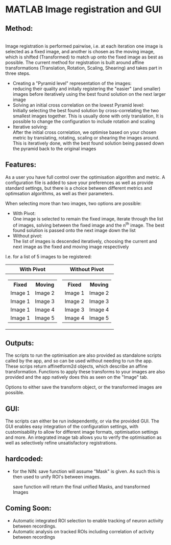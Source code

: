 # MATLAB Image registration and GUI

## Method:
</br>
Image registration is performed pairwise, i.e. at each iteration one image is selected as a fixed image, and another is chosen as the moving image, which is shifted (Transformed) to match up onto the fixed image as best as possible.
The current method for registration is built around affine transformations (Translation, Rotation, Scaling, Shearing) and takes part in three steps.

-  Creating a "Pyramid level" representation of the images:</br>reducing their quality and initally registering the "easier" (and smaller) images before iteratively using the best found solution on the next larger image
-  Solving an initial cross correlation on the lowest Pyramid level:</br> Initially selecting the best found solution by cross-correlating the two smallest images together. This is usually done with only translation, It is possible to change the configuration to include rotation and scaling
-  Iterative solving:</br> After the initial cross correlation, we optimise based on your chosen metric by translating, rotating, scaling or shearing the images around. This is iteratively done, with the best found solution being passed down the pyramid back to the original images

## Features:

As a user you have full control over the optimisation algorithm and metric. A configuration file is added to save your preferences as well as provide standard settings, but there is a choice between different metrics and optimsation algorithms, as well as their parameters. </br>

When selecting more than two images, two options are possible:

-  With Pivot:</br> One image is selected to remain the fixed image, iterate through the list of images, solving between the fixed image and the n<sup>th</sup> image. The best found solution is passed onto the next image down the list
-  Without pivot: </br> The list of images is descended iteratively, choosing the current and next image as the fixed and moving image respectively

I.e. for a list of 5 images to be registered:
  
| With Pivot | Without Pivot |
| --- | --- |
| <table><tr><th>Fixed</th><th>Moving</th></tr><tr><td>Image 1</td><td>Image 2</td></tr><tr><td>Image 1</td><td>Image 3</td></tr><tr><td>Image 1</td><td>Image 4</td></tr><tr><td>Image 1</td><td>Image 5</td></tr></table> | <table><tr><th>Fixed</th><th>Moving</th></tr><tr><td>Image 1</td><td>Image 2</td></tr><tr><td>Image 2</td><td>Image 3</td></tr><tr><td>Image 3</td><td>Image 4</td></tr><tr><td>Image 4</td><td>Image 5</td></tr></table> |

## Outputs:

The scripts to run the optimisation are also provided as standalone scripts called by the app, and so can be used without needing to run the app. These scrips return affinetform2d objects, which describe an affine transformation. Functions to apply these transforms to your images are also provided and the app
natively does this as seen on the "Image" tab. 

Options to either save the transform object, or the transformed images are possible.

## GUI:

The scripts can either be run independently, or via the provided GUI. The GUI enables easy integration of the configuration settings, with customisability to allow for different image formats, optimisation settings and more.
An integrated image tab allows you to verify the optimisation as well as selectively refine unsatisfactory registrations.

## hardcoded:

- for the NIN: 
    save function will assume "Mask" is given. As such this is then used to unify ROI's between images.
    
    save function will return the final unified Masks, and transformed Images

## Coming Soon:

- Automatic integrated ROI selection to enable tracking of neuron activity between recordings.
- Automatic analysis on tracked ROIs including correlation of activity between recordings